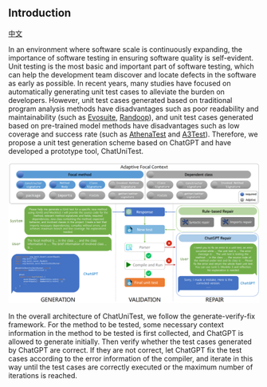 ## Introduction

[中文](./Intro_zh.md)

In an environment where software scale is continuously expanding, the importance of software testing in ensuring
software quality is self-evident. Unit testing is the most basic and important part of software testing, which can help
the development team discover and locate defects in the software as early as possible. In recent years, many studies
have focused on automatically generating unit test cases to alleviate the burden on developers. However, unit test cases
generated based on traditional program analysis methods have disadvantages such as poor readability and
maintainability (such as [Evosuite](https://www.evosuite.org/), [Randoop](https://randoop.github.io/randoop/)), and unit
test cases generated based on pre-trained model methods have disadvantages such as low coverage and success rate 
(such as [AthenaTest](https://athenatestdemowebsite.azurewebsites.net/) and [A3Test](http://github.com/awsm-research/a3test)).
Therefore, we propose a unit test generation scheme based on ChatGPT and have developed a prototype tool, ChatUniTest.

![Architecture](img/architecture.png)

In the overall architecture of ChatUniTest,
we follow the generate-verify-fix framework. For the method to be tested,
some necessary context information in the method to be tested is first collected, and ChatGPT is allowed to generate
initially. Then verify whether the test cases generated by ChatGPT are correct. If they are not correct, let ChatGPT fix
the test cases according to the error information of the compiler, and iterate in this way until the test cases are
correctly executed or the maximum number of iterations is reached.